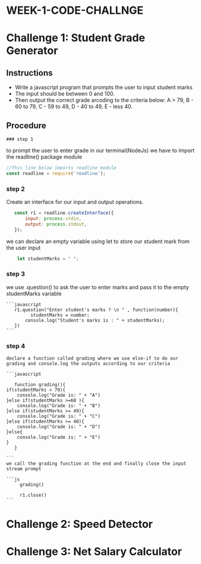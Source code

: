 # WEEK-1-CODE-CHALLNGE

# Challenge 1: Student Grade Generator

  ## Instructions
   
   * Write a javascript program that prompts the user to input student marks
   * The input should be between 0 and 100.
   * Then output the correct grade arcoding to the criteria below: 
        A > 79, B - 60 to 79, C -  59 to 49, D - 40 to 49, E - less 40.

  ## Procedure

    ### step 1
   to prompt the user to enter grade in our terminal(NodeJs) we have to import the readline() package module

   ```javascript
   //This line below imports readline module
   const readline = require('readline');
   ```
   ### step 2
   Create an interface for our input and output operations.

   ```javascript
      const r1 = readline.createInterface({
          input: process.stdin,
          output: process.stdout,
      });
   ```
 we can declare an empty variable using let to store our student mark from the user input

   ```javascript
       let studentMarks = " ";
   ```
   ### step 3

we use .question() to ask the user to enter marks and pass it to the empty studentMarks variable

    ```javascript
       r1.question("Enter student's marks ? \n " , function(number){
             studentMarks = number;
           console.log("Student's marks is : " + studentMarks);
       })
    ```
### step 4
    declare a function called grading where we use else-if to do our grading and console.log the outputs according to our criteria

    ```javascript

       function grading(){
    if(studentMarks > 79){
        console.log("Grade is: " + "A")
    }else if(studentMarks >=60 ){
        console.log("Grade is: " + "B")
    }else if(studentMarks >= 49){
        console.log("Grade is: " + "C")
    }else if(studentMarks >= 40){
        console.log("Grade is: " + "D")
    }else{
        console.log("Grade is: " + "E")
    }
       }

    ```
    we call the grading function at the end and finally close the input stream prompt

    ```js
         grading()

         r1.close()
    ```



# Challenge 2: Speed Detector

# Challenge 3: Net Salary Calculator